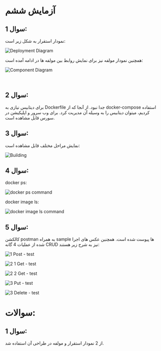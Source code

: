 # آزمایش ششم

## سوال 1:
نمودار استقرار به شکل زیر است:

![Deployment Diagram](https://github.com/alirezababazadeh/DockerizedMicroservices/assets/45295180/cdd72833-df00-4a82-a632-a604f9dcf725)

همچنین نمودار مولفه نیز برای نمایش روابط بین مولفه ها در ادامه آمده است:

![Component Diagram](https://github.com/alirezababazadeh/DockerizedMicroservices/assets/45295180/fcfa7810-7ea0-4145-ba3e-3b26ca160fd5)

<br>

## سوال 2:
برای دیتابیس نیازی به Dockerfile جدا نبود. از آنجا که از docker-compose استفاده کردیم، میتوان دیتابیس را به وسیله آن مدیریت کرد. برای وب سرور و اپلیکیشن در سورس قابل مشاهده است.
<br>

## سوال 3:

نمایش مراحل مختلف قابل مشاهده است:

![Building](https://github.com/alirezababazadeh/DockerizedMicroservices/assets/45295180/77ba0077-102a-4bff-be61-16b7b35a89a6)

## سوال 4:
docker ps:

![docker ps command](https://github.com/alirezababazadeh/DockerizedMicroservices/assets/45295180/302aebcb-8770-45f3-b921-3a06239687fa)

docker image ls:

![docker image ls command](https://github.com/alirezababazadeh/DockerizedMicroservices/assets/45295180/406cf1d0-9fea-483f-ae54-254dc35bb9f0)

## سوال 5:

کالکشن postman به همراه sample ها پیوست شده است. همچنین عکس های اجرا شده از عملیات 4 گانه CRUD نیز به شرح زیر هستند:

![1  Post - test](https://github.com/alirezababazadeh/DockerizedMicroservices/assets/45295180/bec59e99-85c1-486f-bf5a-d84396929604)

![2 1 Get - test](https://github.com/alirezababazadeh/DockerizedMicroservices/assets/45295180/eafc2bc4-344a-4d20-b5b0-f5c7d78941a8)

![2 2 Get - test](https://github.com/alirezababazadeh/DockerizedMicroservices/assets/45295180/3f5945b7-ff64-4f74-94e0-74ee0b2895f2)

![3  Put - test](https://github.com/alirezababazadeh/DockerizedMicroservices/assets/45295180/34114c53-55a1-44db-9eb1-9f212bccc151)

![3  Delete - test](https://github.com/alirezababazadeh/DockerizedMicroservices/assets/45295180/a84cbcf8-46e0-4661-98ce-c683c9baf1fd)

# سوالات:

## سوال 1: 

از 2 نمودار استقرار و مولفه در طراحی آن استفاده شد.
